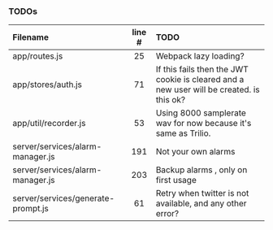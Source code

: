 ### TODOs
| Filename | line # | TODO
|:------|:------:|:------
| app/routes.js | 25 | Webpack lazy loading?
| app/stores/auth.js | 71 | If this fails then the JWT cookie is cleared and a new user will be created. is this ok?
| app/util/recorder.js | 53 | Using 8000 samplerate wav for now because it's same as Trilio.
| server/services/alarm-manager.js | 191 | Not your own alarms
| server/services/alarm-manager.js | 203 | Backup alarms , only on first usage
| server/services/generate-prompt.js | 61 | Retry when twitter is not available, and any other error?